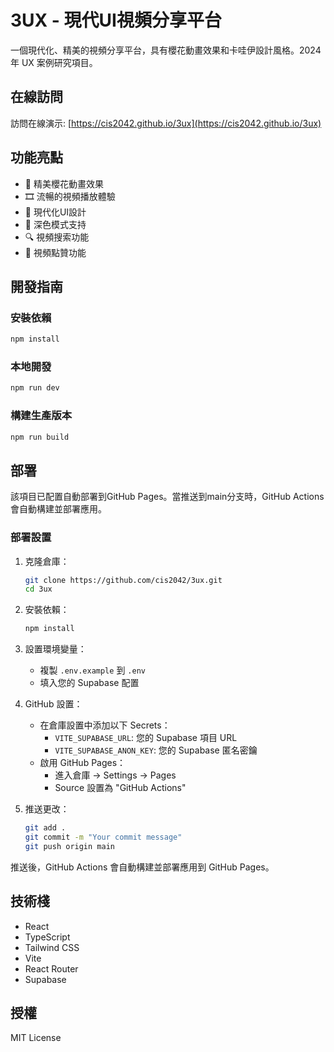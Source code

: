 # 3UX - 現代UI視頻分享平台

一個現代化、精美的視頻分享平台，具有櫻花動畫效果和卡哇伊設計風格。2024 年 UX 案例研究項目。

## 在線訪問

訪問在線演示: [https://cis2042.github.io/3ux](https://cis2042.github.io/3ux)

## 功能亮點

- 🌸 精美櫻花動畫效果
- 🎞️ 流暢的視頻播放體驗
- 🎨 現代化UI設計
- 🌙 深色模式支持
- 🔍 視頻搜索功能
- 💖 視頻點贊功能

## 開發指南

### 安裝依賴

```bash
npm install
```

### 本地開發

```bash
npm run dev
```

### 構建生產版本

```bash
npm run build
```

## 部署

該項目已配置自動部署到GitHub Pages。當推送到main分支時，GitHub Actions會自動構建並部署應用。

### 部署設置

1. 克隆倉庫：
   ```bash
   git clone https://github.com/cis2042/3ux.git
   cd 3ux
   ```

2. 安裝依賴：
   ```bash
   npm install
   ```

3. 設置環境變量：
   - 複製 `.env.example` 到 `.env`
   - 填入您的 Supabase 配置

4. GitHub 設置：
   - 在倉庫設置中添加以下 Secrets：
     - `VITE_SUPABASE_URL`: 您的 Supabase 項目 URL
     - `VITE_SUPABASE_ANON_KEY`: 您的 Supabase 匿名密鑰
   - 啟用 GitHub Pages：
     - 進入倉庫 -> Settings -> Pages
     - Source 設置為 "GitHub Actions"

5. 推送更改：
   ```bash
   git add .
   git commit -m "Your commit message"
   git push origin main
   ```

推送後，GitHub Actions 會自動構建並部署應用到 GitHub Pages。

## 技術棧

- React
- TypeScript
- Tailwind CSS
- Vite
- React Router
- Supabase

## 授權

MIT License
